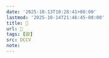 ```yaml
---
date: '2025-10-13T10:28:41+08:00'
lastmod: '2025-10-14T21:46:45-08:00'
title: 􃽙
url: 􃽙
tags: [鼵]
src: DCCV
note:
---
```

